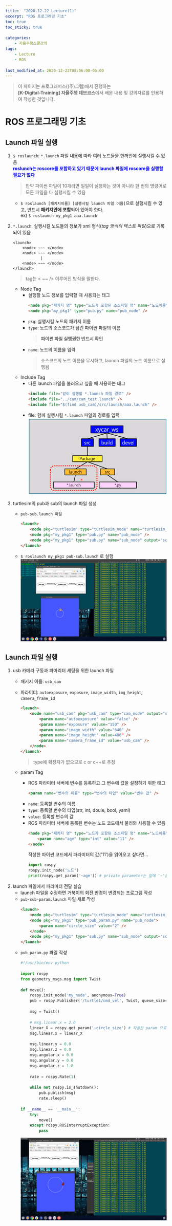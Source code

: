 ```yaml
---
title:  "2020.12.22 Lecture(1)"
excerpt: "ROS 프로그래밍 기초"
toc: true
toc_sticky: true

categories:
    - 자율주행스쿨강의
tags:
    - Lecture
    - ROS

last_modified_at: 2020-12-22T08:06:00-05:00
---
```


>이 페이지는 프로그래머스((주)그렙)에서 진행하는\
**[K-Digital-Training] 자율주행 데브코스**에서 배운 내용 및 강의자료를 인용하여 작성한 것입니다.

# **ROS 프로그래밍 기초**
## **Launch 파일 실행**
1. `$ roslaunch`: `*.launch` 파일 내용에 따라 여러 노드들을 한꺼번에 실행시킬 수 있음\
**<span style="color:blue">roslunch는 roscore를 포함하고 있기 때문에 launch 파일에 roscore을 실행할 필요가 없다</span>**
    >만약 파이썬 파일이 10개라면 일일이 실행하는 것이 아니라 한 번의 명령어로 모든 파일을 다 실행시킬 수 있음

    * `$ roslaunch [패키지이름] [실행시킬 launch 파일 이름]`으로 실행시킬 수 있고, 반드시 **패키지안에 포함**되어 있어야 한다.\
    ex) `$ roslaunch my_pkg1 aaa.launch`
2. `*.launch`: 실행시킬 노드들의 정보가 xml 형식(*tag 방식의 텍스트 파일*)으로 기록되어 있음
    ```
    <launch>
        <node> ~~~ </node>
        <node> ~~~ </node>
                |
        <node> ~~~ </node>
    </launch>
    ```
    >tag는 < ~~ /> 이루어진 방식을 말한다.
    * Node Tag
        * 실행할 노드 정보를 입력할 때 사용되는 태그
            ```html
            <node pkg="패키지 명" type="노드가 포함된 소스파일 명" name="노드이름" />
            <node pkg="my_pkg1" type="pub.py" name="pub_node" />
            ```
        * `pkg`: 실행시킬 노드의 패키지 이름
        * `type`: 노드의 소스코드가 담긴 파이썬 파일의 이름
            >**파이썬 파일 실행권한 반드시 확인**
        * `name`: 노드의 이름을 입력
            >소스코드의 노드 이름을 무시하고, launch 파일의 노드 이름으로 실행됨
    * Include Tag
        * 다른 launch 파일을 불러오고 싶을 때 사용하는 태그
            ```html
            <include file="같이 실행할 *.launch 파일 경로" />
            <include file="../cam/cam_test.launch" />
            <include file="$(find usb_cam)/src/launch/aaa.launch" />
            ```
        * file: 함께 실행시킬 `*.launch` 파일의 경로를 입력
        ![launch파일 위치](/assets/images/lecture/week04_imgs/02/screenshot-01.png)

3. turtlesim의 pub과 sub의 launch 파일 생성
    * `pub-sub.launch 파일`
        ```html
        <launch>
            <node pkg="turtlesim" type="turtlesim_node" name="turtlesim_node" />
            <node pkg="my_pkg1" type="pub.py" name="pub_node" />
            <node pkg="my_pkg1" type="sub.py" name="sub_node" output="screen" />
        </launch>
        ```

    * `$ roslaunch my_pkg1 pub-sub.launch` 로 실행
    ![roslaunch 실행 결과](/assets/images/lecture/week04_imgs/02/screenshot-02.png)

## **Launch 파일 실행**
1. usb 카메라 구동과 파마리터 세팅을 위한 launch 파일
    * 패키지 이름: `usb_cam`
    * 파라미터: `autoexposure`, `exposure`, `image_width`, `img_height`, `camera_frame_id`
        ```html
        <launch>
            <node name="usb_cam" pkg="usb_cam" type="cam_node" output="screen">
                <param name="autoexposure" value="false" />
                <param name="exposure" valuse="150" />
                <param name="image_width" value="640" />
                <param name="image_height" value=480" />
                <param name="camera_frame_id" value="usb_cam" />
            </node>
        </launch>
        ```
        >type에 확장자가 없으므로 c or c++로 추정

    * param Tag
        * ROS 파라미터 서버에 변수를 등록하고 그 변수에 값을 설정하기 위한 태그
            ```html
            <param name="변수의 이름" type="변수의 타입" value="변수 값" />
            ```
        * `name`: 등록할 변수의 이름
        * `type`: 등록할 변수의 타입(str, int, doule, bool, yaml)
        * `value`: 등록할 변수의 값
        * ROS 파라미터 서버에 등록된 변수는 노드 코드에서 불러와 사용할 수 있음
            ```html
            <node pkg="패키지 명" type="노드가 포함된 소스파일 명" name="노드이름" output="screen" />
                <param name="age" type="int" value="11" />
            </node>
            ```
            작성한 파이썬 코드에서 파라미터의 값('11')을 읽어오고 싶다면...
            ```python
            import rospy
            rospy.init_node('노드')
            print(rospy.get_param('~age')) # private parameter는 앞에 '~'을 붙인다. 반드시 주의할 것
            ```
2. launch 파일에서 파라미터 전달 실습
    * launch 파일을 수정하면 거북이의 회전 반경이 변경되는 프로그램 작성
    * `pub-sub-param.launch` 파일 새로 작성
        ```html
        <launch>
            <node pkg="turtlesim" type="turtlesim_node" name="turtlesim_node" />
            <node pkg="my_pkg1" type="pub_param.py" name="pub_node">
                <param name="circle_size" value="2" />
            </node>
	        <node pkg="my_pkg1" type="sub.py" name="sub_node" output="screen" />
        </launch>
        ```
    * `pub_param.py` 파일 작성
        ```python
        #!/usr/bin/env python

        import rospy
        from geometry_msgs.msg import Twist

        def move():
            rospy.init_node('my_node', anonymous=True)
            pub = rospy.Publisher('/turtle1/cmd_vel', Twist, queue_size=10)

            msg = Twist()

            # msg.linear.x = 2.0
            linear_X = rospy.get_param('~circle_size') # 작성한 param 으로 부터 값 받아옴
            msg.linear.x = linear_X

            msg.linear.y = 0.0
            msg.linear.z = 0.0
            msg.angular.x = 0.0
            msg.angular.y = 0.0
            msg.angular.z = 1.8

            rate = rospy.Rate(1)

            while not rospy.is_shutdown():
                pub.publish(msg)
                rate.sleep()
        
        if __name__ == '__main__':
            try:
                move()
            except rospy.ROSInterruptException:
                pass
        ```
        ![파라미터 전달 실습](/assets/images/lecture/week04_imgs/02/screenshot-03.png)
